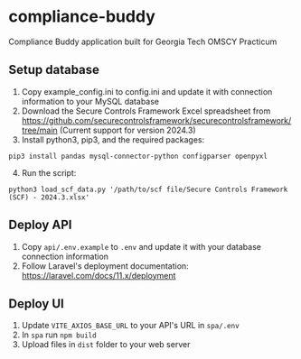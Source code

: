 # compliance-buddy
Compliance Buddy application built for Georgia Tech OMSCY Practicum

## Setup database

1. Copy example_config.ini to config.ini and update it with connection information to your MySQL database
2. Download the Secure Controls Framework Excel spreadsheet from https://github.com/securecontrolsframework/securecontrolsframework/tree/main (Current support for version 2024.3)
3. Install python3, pip3, and the required packages:
```
pip3 install pandas mysql-connector-python configparser openpyxl
```
4. Run the script:
```
python3 load_scf_data.py '/path/to/scf file/Secure Controls Framework (SCF) - 2024.3.xlsx'
```

## Deploy API

1. Copy `api/.env.example` to `.env` and update it with your database connection information
2. Follow Laravel's deployment documentation: https://laravel.com/docs/11.x/deployment

## Deploy UI

1. Update `VITE_AXIOS_BASE_URL` to your API's URL in `spa/.env`
2. In `spa` run `npm build`
3. Upload files in `dist` folder to your web server